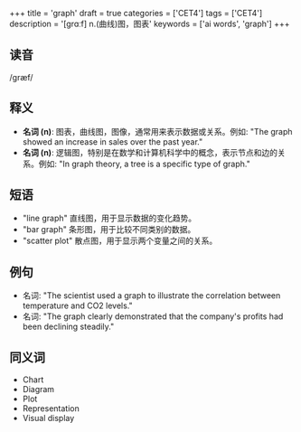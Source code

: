 +++
title = 'graph'
draft = true
categories = ['CET4']
tags = ['CET4']
description = '[grɑːf] n.(曲线)图，图表'
keywords = ['ai words', 'graph']
+++

## 读音
/ɡræf/

## 释义
- **名词 (n)**: 图表，曲线图，图像，通常用来表示数据或关系。例如: "The graph showed an increase in sales over the past year."
- **名词 (n)**: 逻辑图，特别是在数学和计算机科学中的概念，表示节点和边的关系。例如: "In graph theory, a tree is a specific type of graph."

## 短语
- "line graph" 直线图，用于显示数据的变化趋势。
- "bar graph" 条形图，用于比较不同类别的数据。
- "scatter plot" 散点图，用于显示两个变量之间的关系。

## 例句
- 名词: "The scientist used a graph to illustrate the correlation between temperature and CO2 levels."
- 名词: "The graph clearly demonstrated that the company's profits had been declining steadily."

## 同义词
- Chart
- Diagram
- Plot
- Representation
- Visual display
